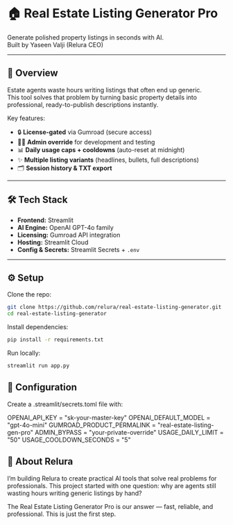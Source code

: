 # 🏠 Real Estate Listing Generator Pro  

Generate polished property listings in seconds with AI.  
Built by Yaseen Valji (Relura CEO)

---

## 📖 Overview  

Estate agents waste hours writing listings that often end up generic.  
This tool solves that problem by turning basic property details into professional, ready-to-publish descriptions instantly.  

Key features:  
- 🔒 **License-gated** via Gumroad (secure access)  
- 👨‍💻 **Admin override** for development and testing  
- 📊 **Daily usage caps + cooldowns** (auto-reset at midnight)  
- ✨ **Multiple listing variants** (headlines, bullets, full descriptions)  
- 🗂 **Session history & TXT export**  

---

## 🛠 Tech Stack  

- **Frontend:** Streamlit  
- **AI Engine:** OpenAI GPT-4o family  
- **Licensing:** Gumroad API integration  
- **Hosting:** Streamlit Cloud  
- **Config & Secrets:** Streamlit Secrets + `.env`  

---

## ⚙️ Setup  

Clone the repo:  
```bash
git clone https://github.com/relura/real-estate-listing-generator.git
cd real-estate-listing-generator
```
Install dependencies:
```bash
pip install -r requirements.txt
```
Run locally:
```bash
streamlit run app.py
```
## 🔑 Configuration

Create a .streamlit/secrets.toml file with:

OPENAI_API_KEY = "sk-your-master-key"
OPENAI_DEFAULT_MODEL = "gpt-4o-mini"
GUMROAD_PRODUCT_PERMALINK = "real-estate-listing-gen-pro"
ADMIN_BYPASS = "your-private-override"
USAGE_DAILY_LIMIT = "50"
USAGE_COOLDOWN_SECONDS = "5"

## 👤 About Relura

I’m building Relura to create practical AI tools that solve real problems for professionals.
This project started with one question: why are agents still wasting hours writing generic listings by hand?

The Real Estate Listing Generator Pro is our answer — fast, reliable, and professional.
This is just the first step.



